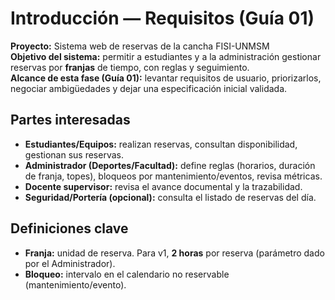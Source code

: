 # Introducción — Requisitos (Guía 01)

**Proyecto:** Sistema web de reservas de la cancha FISI-UNMSM  
**Objetivo del sistema:** permitir a estudiantes y a la administración gestionar reservas por **franjas** de tiempo, con reglas y seguimiento.  
**Alcance de esta fase (Guía 01):** levantar requisitos de usuario, priorizarlos, negociar ambigüedades y dejar una especificación inicial validada.

## Partes interesadas
- **Estudiantes/Equipos:** realizan reservas, consultan disponibilidad, gestionan sus reservas.
- **Administrador (Deportes/Facultad):** define reglas (horarios, duración de franja, topes), bloqueos por mantenimiento/eventos, revisa métricas.
- **Docente supervisor:** revisa el avance documental y la trazabilidad.
- **Seguridad/Portería (opcional):** consulta el listado de reservas del día.

## Definiciones clave
- **Franja:** unidad de reserva. Para v1, **2 horas** por reserva (parámetro dado por el Administrador).
- **Bloqueo:** intervalo en el calendario no reservable (mantenimiento/evento).
